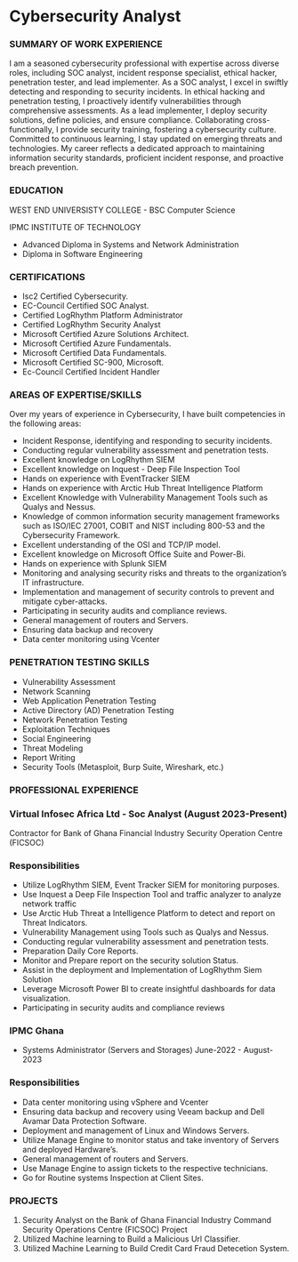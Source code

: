 # Cybersecurity Analyst

###  SUMMARY OF WORK EXPERIENCE
I am a seasoned cybersecurity professional with expertise across diverse roles, including SOC
analyst, incident response specialist, ethical hacker, penetration tester, and lead implementer. As a
SOC analyst, I excel in swiftly detecting and responding to security incidents. In ethical hacking and
penetration testing, I proactively identify vulnerabilities through comprehensive assessments. As a
lead implementer, I deploy security solutions, define policies, and ensure compliance. Collaborating
cross-functionally, I provide security training, fostering a cybersecurity culture. Committed to
continuous learning, I stay updated on emerging threats and technologies. My career reflects a
dedicated approach to maintaining information security standards, proficient incident response, and
proactive breach prevention.

###  EDUCATION
WEST END UNIVERSISTY COLLEGE - BSC Computer Science

IPMC INSTITUTE OF TECHNOLOGY
- Advanced Diploma in Systems and Network Administration
- Diploma in Software Engineering

###  CERTIFICATIONS
- Isc2 Certified Cybersecurity.
- EC-Council Certified SOC Analyst.
- Certified LogRhythm Platform Administrator
- Certified LogRhythm Security Analyst
- Microsoft Certified Azure Solutions Architect.
- Microsoft Certified Azure Fundamentals.
- Microsoft Certified Data Fundamentals.
- Microsoft Certified SC-900, Microsoft.
-	Ec-Council Certified Incident Handler

### AREAS OF EXPERTISE/SKILLS
Over my years of experience in Cybersecurity, I have built competencies in the following areas:
- Incident Response, identifying and responding to security incidents.
- Conducting regular vulnerability assessment and penetration tests.
- Excellent knowledge on LogRhythm SIEM
- Excellent knowledge on Inquest - Deep File Inspection Tool
- Hands on experience with EventTracker SIEM
- Hands on experience with Arctic Hub Threat Intelligence Platform
- Excellent Knowledge with Vulnerability Management Tools such as Qualys and Nessus.
- Knowledge of common information security management frameworks such as ISO/IEC
27001, COBIT and NIST including 800-53 and the Cybersecurity Framework.
- Excellent understanding of the OSI and TCP/IP model.
- Excellent knowledge on Microsoft Office Suite and Power-Bi.
- Hands on experience with Splunk SIEM
- Monitoring and analysing security risks and threats to the organization’s IT infrastructure.
- Implementation and management of security controls to prevent and mitigate cyber-attacks.
- Participating in security audits and compliance reviews.
- General management of routers and Servers.
- Ensuring data backup and recovery
- Data center monitoring using Vcenter

### PENETRATION TESTING SKILLS
- Vulnerability Assessment
- Network Scanning
- Web Application Penetration Testing
- Active Directory (AD) Penetration Testing
- Network Penetration Testing
- Exploitation Techniques
- Social Engineering
- Threat Modeling
- Report Writing
- Security Tools (Metasploit, Burp Suite, Wireshark, etc.)

### PROFESSIONAL EXPERIENCE
### Virtual Infosec Africa Ltd  - Soc Analyst (August 2023-Present)

  Contractor for Bank of Ghana Financial Industry Security Operation Centre (FICSOC)

### Responsibilities
- Utilize LogRhythm SIEM, Event Tracker SIEM for monitoring purposes.
- Use Inquest a Deep File Inspection Tool and traffic analyzer to analyze network traffic
- Use Arctic Hub Threat a Intelligence Platform to detect and report on Threat Indicators.
- Vulnerability Management using Tools such as Qualys and Nessus.
- Conducting regular vulnerability assessment and penetration tests.
- Preparation Daily Core Reports.
- Monitor and Prepare report on the security solution Status.
- Assist in the deployment and Implementation of LogRhythm Siem Solution
- Leverage Microsoft Power BI to create insightful dashboards for data visualization.
- Participating in security audits and compliance reviews

### IPMC Ghana
- Systems Administrator (Servers and Storages) June-2022 - August-2023

### Responsibilities
- Data center monitoring using vSphere and Vcenter
- Ensuring data backup and recovery using Veeam backup and Dell Avamar Data Protection
Software.
- Deployment and management of Linux and Windows Servers.
- Utilize Manage Engine to monitor status and take inventory of Servers and deployed
Hardware’s.
- General management of routers and Servers.
- Use Manage Engine to assign tickets to the respective technicians.
- Go for Routine systems Inspection at Client Sites.

### PROJECTS
1. Security Analyst on the Bank of Ghana  Financial Industry Command Security Operations Centre (FICSOC) Project 
2. Utilized Machine learning to Build a Malicious Url Classifier.
3. Utilized Machine Learning to Build Credit Card Fraud Detecetion System.
